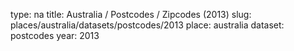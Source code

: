 type: na
title: Australia / Postcodes / Zipcodes (2013)
slug: places/australia/datasets/postcodes/2013
place: australia
dataset: postcodes
year: 2013
